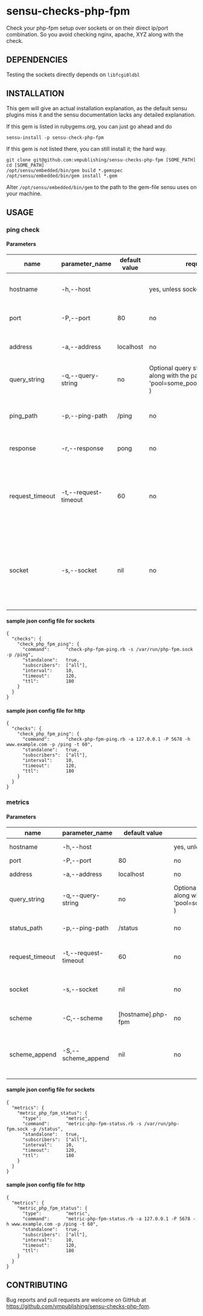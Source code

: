 # sensu-checks-php-fpm

Check your php-fpm setup over sockets or on their direct ip/port combination.
So you avoid checking nginx, apache, XYZ along with the check.

## DEPENDENCIES

Testing the sockets directly depends on `libfcgi0ldbl`


## INSTALLATION

This gem will give an actual installation explanation, as the default sensu plugins miss it and the sensu documentation lacks any detailed explanation.

If this gem is listed in rubygems.org, you can just go ahead and do
```
sensu-install -p sensu-check-php-fpm
```

If this gem is not listed there, you can still install it; the hard way.
```
git clone git@github.com:vmpublishing/sensu-checks-php-fpm [SOME_PATH]
cd [SOME_PATH]
/opt/sensu/embedded/bin/gem build *.gemspec
/opt/sensu/embedded/bin/gem install *.gem
```

Alter `/opt/sensu/embedded/bin/gem` to the path to the gem-file sensu uses on your machine.


## USAGE

### ping check

#### Parameters

| name | parameter_name | default value | required | description |
|------|----------------|---------------|----------|-------------|
| hostname | -h,--host |  | yes, unless socket is set | This sets the "Host: " HTTP header for the request |
| port | -P,--port | 80 | no | The port of php-fpm to connect to |
| address | -a,--address | localhost | no | The address of php-fpm to connect to. Hostname or IP |
| query_string | -q,--query-string | no | Optional query string to send along with the path (ie. 'pool=some_pool&sticky_flag=foo' ) |
| ping_path | -p,--ping-path | /ping | no | The configured path, where the ping resides. Check your pool config. |
| response | -r,--response | pong | no | The configured response to the ping request |
| request_timeout | -t,--request-timeout | 60 | no | HTTP request timeout. When the sensu timeout is greater than this and this timeout is reached, it will produce a critical error |
| socket | -s,--socket | nil | no | Check ping over the socket, instead over http. This renders 'hostname', 'port', 'address' and 'request_timeout' useless |

#### sample json config file for sockets
```
{
  "checks": {
    "check_php_fpm_ping": {
      "command":      "check-php-fpm-ping.rb -s /var/run/php-fpm.sock -p /ping",
      "standalone":   true,
      "subscribers":  ["all"],
      "interval":     10,
      "timeout":      120,
      "ttl":          180
    }
  }
}
```

#### sample json config file for http
```
{
  "checks": {
    "check_php_fpm_ping": {
      "command":      "check-php-fpm-ping.rb -a 127.0.0.1 -P 5678 -h www.example.com -p /ping -t 60",
      "standalone":   true,
      "subscribers":  ["all"],
      "interval":     10,
      "timeout":      120,
      "ttl":          180
    }
  }
}
```

### metrics

#### Parameters

| name | parameter_name | default value | required | description |
|------|----------------|---------------|----------|-------------|
| hostname | -h,--host |  | yes, unless socket is set | This sets the "Host: " HTTP header for the request |
| port | -P,--port | 80 | no | The port of php-fpm to connect to |
| address | -a,--address | localhost | no | The address of php-fpm to connect to. Hostname or IP |
| query_string | -q,--query-string | no | Optional query string to send along with the path (ie. 'pool=some_pool&sticky_flag=foo' ) |
| status_path | -p,--ping-path | /status | no | The configured path, where the status resides. Check your pool config. |
| request_timeout | -t,--request-timeout | 60 | no | HTTP request timeout. When the sensu timeout is greater than this and this timeout is reached, it will produce a critical error |
| socket | -s,--socket | nil | no | Check ping over the socket, instead over http. This renders 'hostname', 'port', 'address' and 'request_timeout' useless |
| scheme | -C,--scheme | [hostname].php-fpm | no | Metric naming scheme, text to prepend to metric and scheme_append |
| scheme_append | -S,--scheme_append | nil | no | Set a string that will be placed right after the host identification and the script identification but before the measurements (ie. hostname.php-fpm.scheme_append.slow_requests ) |

#### sample json config file for sockets
```
{
  "metrics": {
    "metric_php_fpm_status": {
      "type":         "metric",
      "command":      "metric-php-fpm-status.rb -s /var/run/php-fpm.sock -p /status",
      "standalone":   true,
      "subscribers":  ["all"],
      "interval":     10,
      "timeout":      120,
      "ttl":          180
    }
  }
}
```

#### sample json config file for http
```
{
  "metrics": {
    "metric_php_fpm_status": {
      "type":         "metric",
      "command":      "metric-php-fpm-status.rb -a 127.0.0.1 -P 5678 -h www.example.com -p /ping -t 60",
      "standalone":   true,
      "subscribers":  ["all"],
      "interval":     10,
      "timeout":      120,
      "ttl":          180
    }
  }
}
```


## CONTRIBUTING

Bug reports and pull requests are welcome on GitHub at https://github.com/vmpublishing/sensu-checks-php-fpm.

